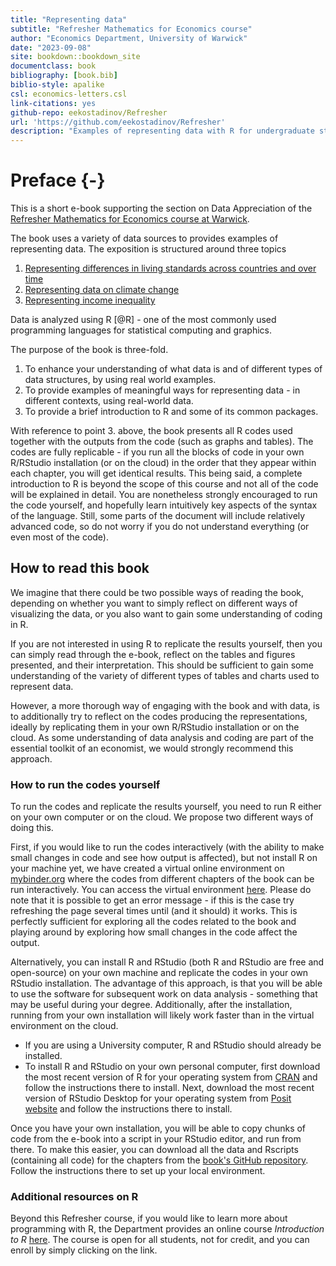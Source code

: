 ```yaml
--- 
title: "Representing data"
subtitle: "Refresher Mathematics for Economics course"
author: "Economics Department, University of Warwick"
date: "2023-09-08"
site: bookdown::bookdown_site
documentclass: book
bibliography: [book.bib]
biblio-style: apalike
csl: economics-letters.csl
link-citations: yes
github-repo: eekostadinov/Refresher
url: 'https://github.com/eekostadinov/Refresher'
description: "Examples of representing data with R for undergraduate students in Economics"
---
```


# Preface {-}

This is a short e-book supporting the section on Data Appreciation of the [Refresher Mathematics for Economics course at Warwick](https://moodle.warwick.ac.uk/course/view.php?id=44183).

The book uses a variety of data sources to provides examples of representing data. The exposition is structured around three topics

1. [Representing differences in living standards across countries and over time](#ch1)
2. [Representing data on climate change](#ch2)
3. [Representing income inequality](#ch3)

Data is analyzed using R [@R] - one of the most commonly used programming languages for statistical computing and graphics. 

The purpose of the book is three-fold.

1. To enhance your understanding of what data is and of different types of data structures, by using real world examples.
2. To provide examples of meaningful ways for representing data - in different contexts, using real-world data.
3. To provide a brief introduction to R and some of its common packages.

With reference to point 3. above, the book presents all R codes used together with the outputs from the code (such as graphs and tables). The codes are fully replicable - if you run all the blocks of code in your own R/RStudio installation (or on the cloud) in the order that they appear within each chapter, you will get identical results. This being said, a complete introduction to R is beyond the scope of this course and not all of the code will be explained in detail. You are nonetheless strongly encouraged to run the code yourself, and hopefully learn intuitively key aspects of the syntax of the language. Still, some parts of the document will include relatively advanced code, so do not worry if you do not understand everything (or even most of the code).

## How to read this book

We imagine that there could be two possible ways of reading the book, depending on whether you want to simply reflect on different ways of visualizing the data, or you also want to gain some understanding of coding in R.

If you are not interested in using R to replicate the results yourself, then you can simply read through the e-book, reflect on the tables and figures presented, and their interpretation. This should be sufficient to gain some understanding of the variety of different types of tables and charts used to represent data.

However, a more thorough way of engaging with the book and with data, is to additionally try to reflect on the codes producing the representations, ideally by replicating them in your own R/RStudio installation or on the cloud. As some understanding of data analysis and coding are part of the essential toolkit of an economist, we would strongly recommend this approach. 

### How to run the codes yourself

To run the codes and replicate the results yourself, you need to run R either on your own computer or on the cloud. We propose two different ways of doing this.

First, if you would like to run the codes interactively (with the ability to make small changes in code and see how output is affected), but not install R on your machine yet, we have created a virtual online environment on [mybinder.org](https://mybinder.org) where the codes from different chapters of the book can be run interactively. You can access the virtual environment [here](https://mybinder.org/v2/gh/eekostadinov/Refresher/notebooks). Please do note that it is possible to get an error message - if this is the case try refreshing the page several times until (and it should) it works. This is perfectly sufficient for exploring all the codes related to the book and playing around by exploring how small changes in the code affect the output.

Alternatively, you can install R and RStudio (both R and RStudio are free and open-source) on your own machine and replicate the codes in your own RStudio installation. The advantage of this approach, is that you will be able to use the software for subsequent work on data analysis - something that may be useful during your degree. Additionally, after the installation, running from your own installation will likely work faster than in the virtual environment on the cloud. 

- If you are using a University computer, R and RStudio should already be installed. 
- To install R and RStudio on your own personal computer, first download the most recent version of R for your operating system from [CRAN](https://cran.r-project.org/) and follow the instructions there to install. Next, download the most recent version of RStudio Desktop for your operating system from [Posit website](https://posit.co/products/open-source/rstudio/) and follow the instructions there to install. 

Once you have your own installation, you will be able to copy chunks of code from the e-book into a script in your RStudio editor, and run from there. To make this easier, you can download all the data and Rscripts (containing all code) for the chapters from the [book's GitHub repository](https://github.com/eekostadinov/Refresher/tree/data-and-rscripts). Follow the instructions there to set up your local environment.

### Additional resources on R

Beyond this Refresher course, if you would like to learn more about programming with R, the Department provides an online course  *Introduction to R* [here](https://moodle.warwick.ac.uk/course/view.php?id=30899). The course is open for all students, not for credit, and you can enroll by simply clicking on the link. 


